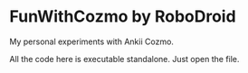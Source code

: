 # FunWithCozmo by RoboDroid
My personal experiments with Ankii Cozmo.

All the code here is executable standalone. Just open the file.
